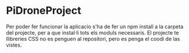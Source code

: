 # PiDroneProject

Per poder fer funcionar la aplicacio s'ha de fer un npm install a la carpeta del projecte, per a que instal·li tots els moduls necessaris.
El projecte te llibreries CSS no es penguen al repositori, pero es penga el coodi de las vistes.
